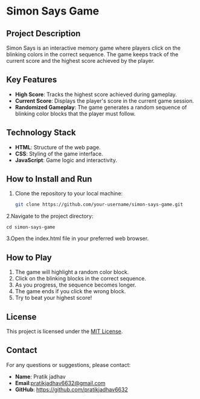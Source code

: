 # Simon Says Game

## Project Description
Simon Says is an interactive memory game where players click on the blinking colors in the correct sequence. The game keeps track of the current score and the highest score achieved by the player.

## Key Features
- **High Score**: Tracks the highest score achieved during gameplay.
- **Current Score**: Displays the player's score in the current game session.
- **Randomized Gameplay**: The game generates a random sequence of blinking color blocks that the player must follow.

## Technology Stack
- **HTML**: Structure of the web page.
- **CSS**: Styling of the game interface.
- **JavaScript**: Game logic and interactivity.

## How to Install and Run
1. Clone the repository to your local machine:
   ```bash
   git clone https://github.com/your-username/simon-says-game.git
2.Navigate to the project directory:

    cd simon-says-game

3.Open the index.html file in your preferred web browser.


## How to Play
1. The game will highlight a random color block.
2. Click on the blinking blocks in the correct sequence.
3. As you progress, the sequence becomes longer.
4. The game ends if you click the wrong block.
5. Try to beat your highest score!


## License
This project is licensed under the [MIT License](LICENSE).

## Contact

For any questions or suggestions, please contact:
- **Name**: Pratik jadhav
- **Email**:pratikjadhav6632@gmail.com
- **GitHub**: https://github.com/pratikjadhav6632
